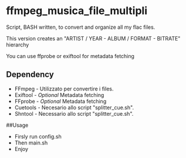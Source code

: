 # ffmpeg_musica_file_multipli
Script, BASH written, to convert and organize all my flac files.

This version creates an "ARTIST / YEAR - ALBUM / FORMAT - BITRATE" hierarchy

You can use ffprobe or exiftool for metadata fetching

## Dependency
* FFmpeg - Utilizzato per convertire i files.
* Exiftool - *Optional* Metadata fetching
* FFprobe - *Optional* Metadata fetching
* Cuetools - Necesario allo script "splitter_cue.sh".
* Shntool - Necessario allo script "splitter_cue.sh".

##Usage
* Firsly run config.sh
* Then main.sh
* Enjoy
